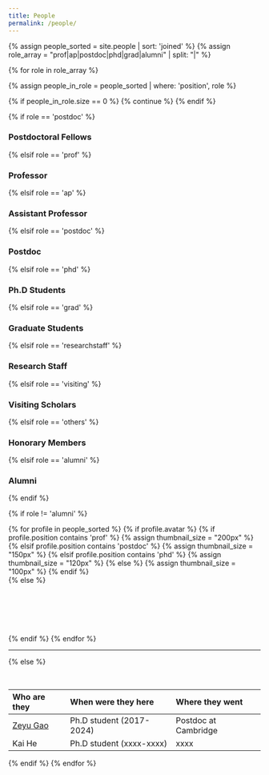 ```yaml
---
title: People
permalink: /people/
---
```


{% assign people_sorted = site.people | sort: 'joined' %}
{% assign role_array = "prof|ap|postdoc|phd|grad|alumni" | split: "|" %}

{% for role in role_array %}

{% assign people_in_role = people_sorted | where: 'position', role %}

<!-- Skip section if there's nobody -->
{% if people_in_role.size == 0 %}
  {% continue %}
{% endif %}

<div class="pos_header">
{% if role == 'postdoc' %}
<h3>Postdoctoral Fellows</h3>
  {% elsif role == 'prof' %}
<h3>Professor</h3>
 {% elsif role == 'ap' %}
<h3>Assistant Professor</h3>
 {% elsif role == 'postdoc' %}
<h3>Postdoc</h3>
 {% elsif role == 'phd' %}
<h3>Ph.D Students</h3>
 {% elsif role == 'grad' %}
<h3>Graduate Students</h3>
 {% elsif role == 'researchstaff' %}
<h3>Research Staff</h3>
 {% elsif role == 'visiting' %}
<h3>Visiting Scholars</h3>
 {% elsif role == 'others' %}
<h3>Honorary Members</h3>
 {% elsif role == 'alumni' %}
<h3>Alumni</h3>
{% endif %}
</div>

{% if role != 'alumni' %}
<div class="content list people">
  {% for profile in people_sorted %}
    <!-- {% if profile.position contains role %}
      <div class="list-item-people">
        <p class="list-post-title">
          {% if profile.avatar %}
            <a href="{{ site.baseurl }}{{ profile.url }}"><img class="profile-thumbnail" src="{{site.baseurl}}/images/people/{{profile.avatar}}" style="width: auto; height: 200px;"></a>
          {% else %}
            <a href="{{ site.baseurl }}{{ profile.url }}"><img class="profile-thumbnail" src="http://evansheline.com/wp-content/uploads/2011/02/facebook-Storm-Trooper.jpg" ></a>
          {% endif %}
          <a class="name" href="{{ site.baseurl }}{{ profile.url }}">{{ profile.name }}</a>
        </p>
      </div>    
    {% endif %} -->
    {% if profile.avatar %}
      {% if profile.position contains 'prof' %}
        {% assign thumbnail_size = "200px" %}
      {% elsif profile.position contains 'postdoc' %}
        {% assign thumbnail_size = "150px" %}
      {% elsif profile.position contains 'phd' %}
        {% assign thumbnail_size = "120px" %}
      {% else %}
        {% assign thumbnail_size = "100px" %}
      {% endif %}
      <a href="{{ site.baseurl }}{{ profile.url }}" style="display: block; width: {{ thumbnail_size }}; height: {{ thumbnail_size }}; overflow: hidden;">
        <div class="profile-thumbnail" style="background-image: url('{{site.baseurl}}/images/people/{{profile.avatar}}'); background-size: cover; background-position: center;"></div>
      </a>
    {% else %}
      <a href="{{ site.baseurl }}{{ profile.url }}" style="display: block; width: 100px; height: 100px;">
        <div class="profile-thumbnail" style="background-image: url('http://evansheline.com/wp-content/uploads/2011/02/facebook-Storm-Trooper.jpg'); background-size: cover; background-position: center;"></div>
      </a>
    {% endif %}
  {% endfor %}
</div>
<hr>

{% else %}

<br>

| Who are they | When were they here | Where they went |
| :------------- |:-------------| :-----------|
| [Zeyu Gao](https://scholar.google.com/citations?hl=en&user=CeP6dkcAAAAJ) | Ph.D student (2017-2024) | Postdoc at Cambridge |
| Kai He| Ph.D student (xxxx-xxxx) | xxxx |
{% endif %}
{% endfor %}